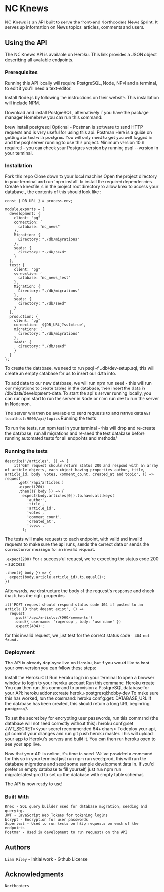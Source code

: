 # NC Knews

NC Knews is an API built to serve the front-end Northcoders News Sprint. It serves up information on News topics, articles, comments and users.

## Using the API

The NC Knews API is available on Heroku. This link provides a JSON object describing all available endpoints.

### Prerequisites

Running this API locally will require PostgreSQL, Node, NPM and a terminal, to edit it you'll need a text-editor.

Install Node.js by following the instructions on their website. This installation will include NPM.

Download and install PostgreSQL, alternatively if you have the package manager Homebrew you can run this command:

brew install postgresql
Optional - Postman is software to send HTTP requests and is very useful for using this api. Postman
Here is a guide on getting started with postgres. You will only need to get yourself logged in and the psql server running to use this project. Minimum version 10.6 required - you can check your Postgres version by running psql --version in your terminal.

### Installation

Fork this repo
Clone down to your local machine
Open the project directory in your terminal and run 'npm install' to install the required dependencies
Create a knexfile.js in the project root directory to allow knex to access your database., the contents of this should look like :

```
const { DB_URL } = process.env;

module.exports = {
  development: {
    client: "pg",
    connection: {
      database: "nc_news"
    },
    Migration: {
      Directory: "./db/migrations"
    },
    seeds: {
      directory: "./db/seed"
    }
  },
  test: {
    client: "pg",
    connection: {
      database: "nc_news_test"
    },
    Migration: {
      Directory: "./db/migrations"
    },
    seeds: {
      directory: "./db/seed"
    }
  },
  production: {
    client: "pg",
    connection: `${DB_URL}?ssl=true`,
    migrations: {
      directory: "./db/migrations"
    },
    seeds: {
      directory: "./db/seed"
    }
  }
};
```

To create the database, we need to run psql -f ./db/dev-setup.sql, this will create an empty database for us to insert our data into.

To add data to our new database, we will run npm run seed - this will run our migrations to create tables in the database, then insert the data in /db/data/development-data.
To start the api's server running locally, you can run npm start to run the server in Node or npm run dev to run the server in Nodemon.

The server will then be available to send requests to and retrive data
`GET localhost:9000/api/topics`
Running the tests

To run the tests, run npm test in your terminal - this will drop and re-create the database, run all migrations and re-seed the test database before running automated tests for all endpoints and methods/

### Running the tests

```
describe('/articles', () => {
    it('GET request should return status 200 and respond with an array of article objects, each object having properties author, title, article_id, body, votes, comment_count, created_at and topic', () => request
      .get('/api/articles')
      .expect(200)
      .then(({ body }) => {
        expect(body.articles[0]).to.have.all.keys(
          'author',
          'title',
          'article_id',
          'votes',
          'comment_count',
          'created_at',
          'topic',
        );
```

The tests will make requests to each endpoint, with valid and invalid requests to make sure the api runs, sends the correct data or sends the correct error message for an invalid request.

`.expect(200)`
For a successful request, we're expecting the status code 200 - success

```
.then(({ body }) => {
  expect(body.article.article_id).to.equal(1);
})
```

Afterwards, we destructure the body of the request's response and check that it has the right properties

```
it('POST request should respond status code 404 if posted to an article ID that doesnt exist', () =>
  request
    .post('/api/articles/6969/comments')
    .send({ username: 'rogersop', body: 'username' })
    .expect(404));
```

for this invalid request, we just test for the correct status code`- 404 not found.`

### Deployment

The API is already deployed live on Heroku, but if you would like to host your own version you can follow these steps:

Install the Heroku CLI
Run Heroku login in your terminal to open a browser window to login to your heroku account
Run this command:
Heroku create <your project name>
You can then run this command to provision a PostgreSQL database for your API:
heroku addons:create heroku-postgresql:hobby-dev
To make sure this has worked, run the command:
heroku config:get: DATABASE_URL
If the database has been created, this should return a long URL beginning postgres://.

To set the secret key for encrypting user passwords, run this command (the database will not seed correctly without this):
heroku config:set JWT_SECRET=<your secret recommended 64+ chars>
To deploy your api, git commit your changes and run git push heroku master. This will upload your app to Heroku's servers and build it. You can then run heroku open to see your app live.

Now that your API is online, it's time to seed. We've provided a command for this so in your terminal just run npm run seed:prod, this will run the database migrations and seed some sample development data in. If you'd prefer an empty database to fill yourself, just run npm run migrate:latest:prod to set up the database with empty table schemas.

The API is now ready to use!

### Built With

```
Knex - SQL query builder used for database migration, seeding and querying.
JWT - JavaScript Web Tokens for tokening logins
bcrypt - Encryption for user passwords
Supertest - Used to run tests on http requests on each of the endpoints
Postman - Used in development to run requests on the API
```

## Authors

`Liam Riley` - Initial work - Github
License

## Acknowledgments

`Northcoders`
